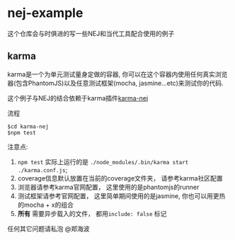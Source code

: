 # nej-example

这个仓库会与时俱进的写一些NEJ和当代工具配合使用的例子



## karma

karma是一个为单元测试量身定做的容器, 你可以在这个容器内使用任何真实浏览器(包含PhantomJS)以及任意测试框架(mocha, jasmine...etc)来测试你的代码.

这个例子与NEJ的结合依赖于karma插件[karma-nej](https://github.com/NetEaseWD/karma-nej)

流程

```shell
$cd karma-nej
$npm test

```

注意点:

1. `npm test` 实际上运行的是 `./node_modules/.bin/karma start ./karma.conf.js`;
2. coverage信息默认放置在当前的coverage文件夹， 请参考karma社区配置
3. 浏览器请参考karma官网配置， 这里使用的是phantomjs的runner
4. 测试框架请参考官网配置， 这里简单期间使用的是jasmine, 你也可以用更热的mocha + x的组合
5. __所有__ 需要异步载入的文件， 都用`include: false` 标记


任何其它问题请私泡 @郑海波

